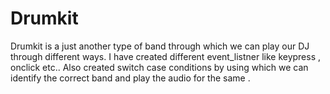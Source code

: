 # Drumkit
Drumkit is a just another type of band through which we can play our DJ through different ways.
I have created different event_listner like keypress , onclick etc..
Also created switch case conditions by using which we can identify the correct band and play the audio for the same .
